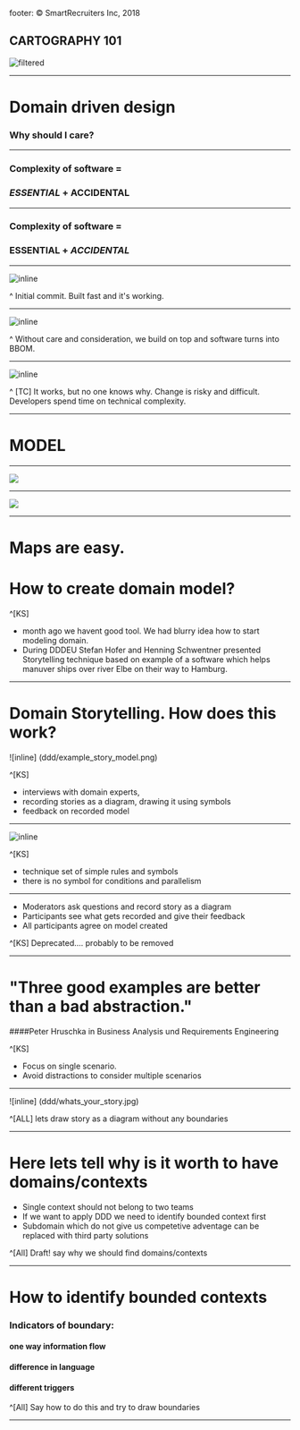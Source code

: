 footer: © SmartRecruiters Inc, 2018

## CARTOGRAPHY 101

![filtered](ddd/mercator_na_world_physical_wall_mural_lg.jpg)

---

# Domain driven design

### Why should I care?

---

### Complexity of software =

### *ESSENTIAL* + ACCIDENTAL

---

### Complexity of software =

### ESSENTIAL + *ACCIDENTAL*

---

![inline](ddd/complexity_tr_1.png)

^ Initial commit. Built fast and it's working.

---

![inline](ddd/complexity_tr_2.png)

^ Without care and consideration, we build on top and software turns into BBOM.

---

![inline](ddd/complexity_tr_3.png)

^ [TC] It works, but no one knows why. Change is risky and difficult. Developers spend time on technical complexity.

---

# MODEL

---

![](ddd/mercator_na_world_physical_wall_mural_lg.jpg)

---

![](ddd/amurica.png)

---
# Maps are easy. 
# How to create domain model?

^[KS] 
- month ago we havent good tool. We had blurry idea how to start modeling domain. 
- During DDDEU Stefan Hofer and Henning Schwentner presented Storytelling technique based on example of a software which helps manuver ships over river Elbe on their way to Hamburg. 

---
# Domain Storytelling. How does this work?

![inline] (ddd/example_story_model.png)

^[KS] 
- interviews with domain experts, 
- recording stories as a diagram, drawing it using symbols
- feedback on recorded model

---
 
![inline](ddd/storytelling_symbols.png) 

^[KS] 
- technique set of simple rules and symbols
- there is no symbol for conditions and parallelism

---

* Moderators ask questions and record story as a diagram
* Participants see what gets recorded and give their feedback
* All participants agree on model created

^[KS] Deprecated.... probably to be removed

---

# "Three good examples are better than a bad abstraction."
####Peter Hruschka in Business Analysis und Requirements Engineering

^[KS]
- Focus on single scenario. 
- Avoid distractions to consider multiple scenarios

---

![inline] (ddd/whats_your_story.jpg)

^[ALL] lets draw story as a diagram without any boundaries

---

# Here lets tell why is it worth to have domains/contexts
* Single context should not belong to two teams
* If we want to apply DDD we need to identify bounded context first
* Subdomain which do not give us competetive adventage can be replaced with third party solutions

^[All] Draft! say why we should find domains/contexts

---
# How to identify bounded contexts
### Indicators of boundary:
#### one way information flow
#### difference in language
#### different triggers

^[All] Say how to do this and try to draw boundaries

---